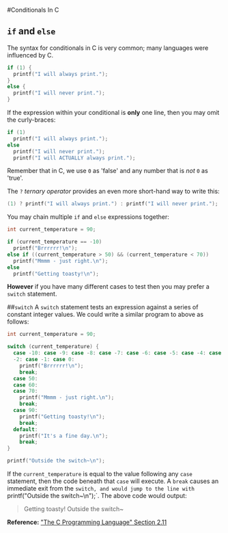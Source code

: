#Conditionals In C

## `if` and `else`
The syntax for conditionals in C is very common; many languages were influenced
by C.

```c
if (1) {
  printf("I will always print.");
}
else {
  printf("I will never print.");
}
```

If the expression within your conditional is **only** one line, then you may
omit the curly-braces:

```c
if (1)
  printf("I will always print.");
else
  printf("I will never print.");
  printf("I will ACTUALLY always print.");
```

Remember that in C, we use `0` as 'false' and any number that is *not* `0` as
'true'.

The `?` *ternary operator* provides an even more short-hand way to write this:
```c
(1) ? printf("I will always print.") : printf("I will never print.");
```

You may chain multiple `if` and `else` expressions together:

```c
int current_temperature = 90;

if (current_temperature == -10)
  printf("Brrrrrr!\n");
else if ((current_temperature > 50) && (current_temperature < 70))
  printf("Mmmm - just right.\n");
else
  printf("Getting toasty!\n");
```

**However** if you have many different cases to test then you may prefer a
`switch` statement.

##`switch`
A `switch` statement tests an expression against a series of constant integer
values. We could write a similar program to above as follows:

```c
int current_temperature = 90;

switch (current_temperature) {
  case -10: case -9: case -8: case -7: case -6: case -5: case -4: case -3: case
  -2: case -1: case 0:
    printf("Brrrrrr!\n");
    break;
  case 50:
  case 60:
  case 70:
    printf("Mmmm - just right.\n");
    break;
  case 90:
    printf("Getting toasty!\n");
    break;
  default:
    printf("It's a fine day.\n");
    break;
}

printf("Outside the switch~\n");
```

If the `current_temperature` is equal to the value following any `case`
statement, then the code beneath that `case` will execute. A `break` causes an
immediate exit from the `switch, and would jump to the line with `printf("Outside
the switch~\n");`. The above code would output:
> Getting toasty!
> Outside the switch~

**Reference:** ["The C Programming Language" Section 2.11][k-r-p51]

[k-r-p51]: http://www.iups.org/media/meeting_minutes/C.pdf#page=47
